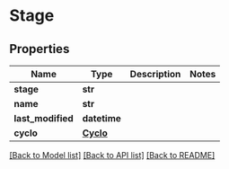 # Stage

## Properties
Name | Type | Description | Notes
------------ | ------------- | ------------- | -------------
**stage** | **str** |  | 
**name** | **str** |  | 
**last_modified** | **datetime** |  | 
**cyclo** | [**Cyclo**](Cyclo.md) |  | 

[[Back to Model list]](../README.md#documentation-for-models) [[Back to API list]](../README.md#documentation-for-api-endpoints) [[Back to README]](../README.md)

